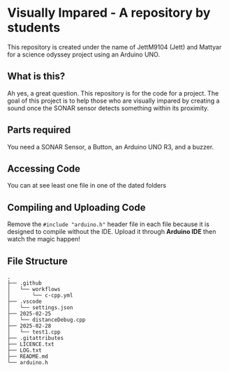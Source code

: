 # Visually Impared - A repository by students
This repository is created under the name of JettM9104 (Jett) and Mattyar for a science odyssey project using an Arduino UNO.

## What is this?
Ah yes, a great question. This repository is for the code for a project. The goal of this project is to help those who are visually impared by creating a sound once the SONAR sensor detects something within its proximity.

## Parts required
You need a SONAR Sensor, a Button, an Arduino UNO R3, and a buzzer.

## Accessing Code
You can at see least one file in one of the dated folders

## Compiling and Uploading Code
Remove the ```#include "arduino.h"``` header file in each file because it is designed to compile without the IDE. Upload it through **Arduino IDE** then watch the magic happen!

## File Structure
```
.
├── .github
│   └── workflows
│       └── c-cpp.yml
├── .vscode
│   └── settings.json
├── 2025-02-25
│   └── distanceDebug.cpp
├── 2025-02-28
│   └── test1.cpp
├── .gitattributes
├── LICENCE.txt
├── LOG.txt
├── README.md
└── arduino.h
```

